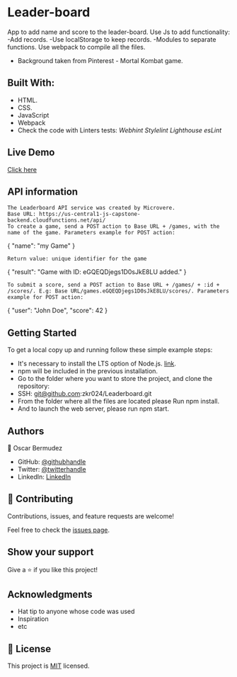 # Leader-board

App to add name and score to the leader-board.
Use Js to add functionality:
-Add records.
-Use localStorage to keep records.
-Modules to separate functions.
Use webpack to compile all the files.

- Background taken from Pinterest - Mortal Kombat game.

## Built With:

- HTML.
- CSS.
- JavaScript
- Webpack
- Check the code with Linters tests:
  _Webhint_
  _Stylelint_
  _Lighthouse_
  _esLint_
  
## Live Demo

[Click here](https://zkr024.github.io/Leaderboard/)

## API information

    The Leaderboard API service was created by Microvere.
    Base URL: https://us-central1-js-capstone-backend.cloudfunctions.net/api/
    To create a game, send a POST action to Base URL + /games, with the name of the game. Parameters example for POST action:
    
{
    "name": "my Game"
}

    Return value: unique identifier for the game

{
    "result": "Game with ID: eGQEQDjegs1D0sJkE8LU added."
}

    To submit a score, send a POST action to Base URL + /games/ + :id + /scores/. E.g: Base URL/games.eGQEQDjegs1D0sJkE8LU/scores/. Parameters example for POST action:

{ 
    "user": "John Doe",
    "score": 42
}

## Getting Started

To get a local copy up and running follow these simple example steps:

- It's necessary to install the LTS option of Node.js. [link](https://nodejs.org/en/).
- npm will be included in the previous installation.
- Go to the folder where you want to store the project, and clone the repository:
- SSH: git@github.com:zkr024/Leaderboard.git
- From the folder where all the files are located please Run npm install.
- And to launch the web server, please run npm start.

## Authors

👤 Oscar Bermudez

- GitHub: [@githubhandle](https://github.com/zkr024)
- Twitter: [@twitterhandle](https://twitter.com/zkr024)
- LinkedIn: [LinkedIn](www.linkedin.com/in/oscar-bermudez-07908222a)

## 🤝 Contributing

Contributions, issues, and feature requests are welcome!

Feel free to check the [issues page](../../issues/).

## Show your support

Give a ⭐️ if you like this project!

## Acknowledgments

- Hat tip to anyone whose code was used
- Inspiration
- etc

## 📝 License

This project is [MIT](./MIT.md) licensed.
